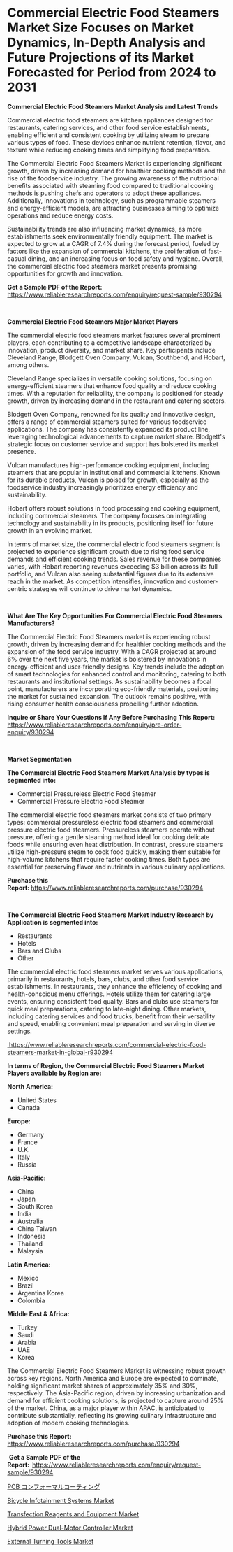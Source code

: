 <p><h1>Commercial Electric Food Steamers Market Size Focuses on Market Dynamics, In-Depth Analysis and Future Projections of its Market Forecasted for Period from 2024 to 2031</h1></p><p><strong>Commercial Electric Food Steamers Market Analysis and Latest Trends</strong></p>
<p><p>Commercial electric food steamers are kitchen appliances designed for restaurants, catering services, and other food service establishments, enabling efficient and consistent cooking by utilizing steam to prepare various types of food. These devices enhance nutrient retention, flavor, and texture while reducing cooking times and simplifying food preparation. </p><p>The Commercial Electric Food Steamers Market is experiencing significant growth, driven by increasing demand for healthier cooking methods and the rise of the foodservice industry. The growing awareness of the nutritional benefits associated with steaming food compared to traditional cooking methods is pushing chefs and operators to adopt these appliances. Additionally, innovations in technology, such as programmable steamers and energy-efficient models, are attracting businesses aiming to optimize operations and reduce energy costs. </p><p>Sustainability trends are also influencing market dynamics, as more establishments seek environmentally friendly equipment. The market is expected to grow at a CAGR of 7.4% during the forecast period, fueled by factors like the expansion of commercial kitchens, the proliferation of fast-casual dining, and an increasing focus on food safety and hygiene. Overall, the commercial electric food steamers market presents promising opportunities for growth and innovation.</p></p>
<p><strong>Get a Sample PDF of the Report:&nbsp;</strong> <a href="https://www.reliableresearchreports.com/enquiry/request-sample/930294">https://www.reliableresearchreports.com/enquiry/request-sample/930294</a></p>
<p>&nbsp;</p>
<p><strong>Commercial Electric Food Steamers Major Market Players</strong></p>
<p><p>The commercial electric food steamers market features several prominent players, each contributing to a competitive landscape characterized by innovation, product diversity, and market share. Key participants include Cleveland Range, Blodgett Oven Company, Vulcan, Southbend, and Hobart, among others.</p><p>Cleveland Range specializes in versatile cooking solutions, focusing on energy-efficient steamers that enhance food quality and reduce cooking times. With a reputation for reliability, the company is positioned for steady growth, driven by increasing demand in the restaurant and catering sectors.</p><p>Blodgett Oven Company, renowned for its quality and innovative design, offers a range of commercial steamers suited for various foodservice applications. The company has consistently expanded its product line, leveraging technological advancements to capture market share. Blodgett's strategic focus on customer service and support has bolstered its market presence.</p><p>Vulcan manufactures high-performance cooking equipment, including steamers that are popular in institutional and commercial kitchens. Known for its durable products, Vulcan is poised for growth, especially as the foodservice industry increasingly prioritizes energy efficiency and sustainability.</p><p>Hobart offers robust solutions in food processing and cooking equipment, including commercial steamers. The company focuses on integrating technology and sustainability in its products, positioning itself for future growth in an evolving market.</p><p>In terms of market size, the commercial electric food steamers segment is projected to experience significant growth due to rising food service demands and efficient cooking trends. Sales revenue for these companies varies, with Hobart reporting revenues exceeding $3 billion across its full portfolio, and Vulcan also seeing substantial figures due to its extensive reach in the market. As competition intensifies, innovation and customer-centric strategies will continue to drive market dynamics.</p></p>
<p>&nbsp;</p>
<p><strong>What Are The Key Opportunities For Commercial Electric Food Steamers Manufacturers?</strong></p>
<p><p>The Commercial Electric Food Steamers market is experiencing robust growth, driven by increasing demand for healthier cooking methods and the expansion of the food service industry. With a CAGR projected at around 6% over the next five years, the market is bolstered by innovations in energy-efficient and user-friendly designs. Key trends include the adoption of smart technologies for enhanced control and monitoring, catering to both restaurants and institutional settings. As sustainability becomes a focal point, manufacturers are incorporating eco-friendly materials, positioning the market for sustained expansion. The outlook remains positive, with rising consumer health consciousness propelling further adoption.</p></p>
<p><strong>Inquire or Share Your Questions If Any Before Purchasing This Report:</strong> <a href="https://www.reliableresearchreports.com/enquiry/pre-order-enquiry/930294">https://www.reliableresearchreports.com/enquiry/pre-order-enquiry/930294</a></p>
<p>&nbsp;</p>
<p><strong>Market Segmentation</strong></p>
<p><strong>The Commercial Electric Food Steamers Market Analysis by types is segmented into:</strong></p>
<p><ul><li>Commercial Pressureless Electric Food Steamer</li><li>Commercial Pressure Electric Food Steamer</li></ul></p>
<p><p>The commercial electric food steamers market consists of two primary types: commercial pressureless electric food steamers and commercial pressure electric food steamers. Pressureless steamers operate without pressure, offering a gentle steaming method ideal for cooking delicate foods while ensuring even heat distribution. In contrast, pressure steamers utilize high-pressure steam to cook food quickly, making them suitable for high-volume kitchens that require faster cooking times. Both types are essential for preserving flavor and nutrients in various culinary applications.</p></p>
<p><strong>Purchase this Report:&nbsp;</strong><a href="https://www.reliableresearchreports.com/purchase/930294">https://www.reliableresearchreports.com/purchase/930294</a></p>
<p>&nbsp;</p>
<p><strong>The Commercial Electric Food Steamers Market Industry Research by Application is segmented into:</strong></p>
<p><ul><li>Restaurants</li><li>Hotels</li><li>Bars and Clubs</li><li>Other</li></ul></p>
<p><p>The commercial electric food steamers market serves various applications, primarily in restaurants, hotels, bars, clubs, and other food service establishments. In restaurants, they enhance the efficiency of cooking and health-conscious menu offerings. Hotels utilize them for catering large events, ensuring consistent food quality. Bars and clubs use steamers for quick meal preparations, catering to late-night dining. Other markets, including catering services and food trucks, benefit from their versatility and speed, enabling convenient meal preparation and serving in diverse settings.</p></p>
<p><a href="https://www.reliableresearchreports.com/commercial-electric-food-steamers-market-in-global-r930294">&nbsp;https://www.reliableresearchreports.com/commercial-electric-food-steamers-market-in-global-r930294</a></p>
<p><strong>In terms of Region, the Commercial Electric Food Steamers Market Players available by Region are:</strong></p>
<p>
    <p> <strong> North America: </strong>
        <ul>
            <li>United States</li>
            <li>Canada</li>
        </ul>
        </p> 
    <p> <strong> Europe: </strong>
        <ul>
            <li>Germany</li>
            <li>France</li>
            <li>U.K.</li>
            <li>Italy</li>
            <li>Russia</li>
        </ul>
        </p> 
    <p> <strong> Asia-Pacific: </strong>
        <ul>
            <li>China</li>
            <li>Japan</li>
            <li>South Korea</li>
            <li>India</li>
            <li>Australia</li>
            <li>China Taiwan</li>
            <li>Indonesia</li>
            <li>Thailand</li>
            <li>Malaysia</li>
        </ul>
        </p> 
    <p> <strong> Latin America: </strong>
        <ul>
            <li>Mexico</li>
            <li>Brazil</li>
            <li>Argentina Korea</li>
            <li>Colombia</li>
        </ul>
        </p> 
    <p> <strong> Middle East & Africa: </strong>
        <ul>
            <li>Turkey</li>
            <li>Saudi</li>
            <li>Arabia</li>
            <li>UAE</li>
            <li>Korea</li>
        </ul>
    </p>
    </p>
<p><p>The Commercial Electric Food Steamers Market is witnessing robust growth across key regions. North America and Europe are expected to dominate, holding significant market shares of approximately 35% and 30%, respectively. The Asia-Pacific region, driven by increasing urbanization and demand for efficient cooking solutions, is projected to capture around 25% of the market. China, as a major player within APAC, is anticipated to contribute substantially, reflecting its growing culinary infrastructure and adoption of modern cooking technologies.</p></p>
<p><strong>Purchase this Report: </strong><a href="https://www.reliableresearchreports.com/purchase/930294">https://www.reliableresearchreports.com/purchase/930294</a></p>
<p>&nbsp;<strong>Get a Sample PDF of the Report:&nbsp;&nbsp;</strong><a href="https://www.reliableresearchreports.com/enquiry/request-sample/930294">https://www.reliableresearchreports.com/enquiry/request-sample/930294</a></p>
<p><strong></strong></p>
<p><p><a href="https://medium.com/@adfwe254/pcb-conformal-coatings-market-%E3%81%AE%E3%82%B0%E3%83%AD%E3%83%BC%E3%83%90%E3%83%AB%E5%B8%82%E5%A0%B4%E6%A6%82%E8%A6%81%E3%81%AF-%E4%B8%96%E7%95%8C%E3%81%8A%E3%82%88%E3%81%B3%E4%B8%BB%E8%A6%81%E5%B8%82%E5%A0%B4%E3%81%AB%E3%81%8A%E3%81%91%E3%82%8B%E6%A5%AD%E7%95%8C%E3%81%AB%E5%BD%B1%E9%9F%BF%E3%82%92%E4%B8%8E%E3%81%88%E3%82%8B%E4%B8%BB%E8%A6%81%E3%81%AA%E3%83%88%E3%83%AC%E3%83%B3%E3%83%89%E3%81%AB%E3%81%A4%E3%81%84%E3%81%A6-%E7%8B%AC%E8%87%AA%E3%81%AE%E8%A6%96%E7%82%B9%E3%82%92%E6%8F%90%E4%BE%9B%E3%81%97%E3%81%BE%E3%81%99-a2fbab0590f8">PCB コンフォーマルコーティング</a></p><p><a href="https://github.com/AshrafKhan865/Market-Research-Report-List-1/blob/main/bicycle-infotainment-systems-market.md">Bicycle Infotainment Systems Market</a></p><p><a href="https://www.linkedin.com/pulse/transfection-reagents-equipment-market2024-2031-industry-qgrqc?trackingId=k5U7dJ4fR8%2BRpX5oEFRY0g%3D%3D">Transfection Reagents and Equipment Market</a></p><p><a href="https://issuu.com/reportprime-2/docs/hybrid-power-dual-motor-controller-_2b1f42cb1fe553">Hybrid Power Dual-Motor Controller Market</a></p><p><a href="https://medium.com/@cliffmcsl/the-external-turning-tools-market-insights-report-offers-an-in-depth-and-thorough-analysis-of-the-c483efdadc64?postPublishedType=initial">External Turning Tools Market</a></p></p>